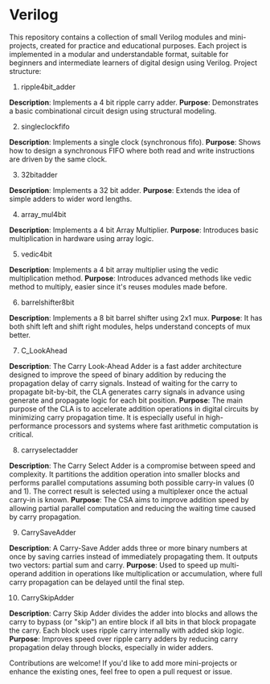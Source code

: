 # Verilog
This repository contains a collection of small Verilog modules and mini-projects, created for practice and educational purposes. Each project is implemented in a modular and understandable format, suitable for beginners and intermediate learners of digital design using Verilog.
Project structure: 
1. ripple4bit_adder

**Description**: Implements a 4 bit ripple carry adder.
**Purpose**: Demonstrates a basic combinational circuit design using structural modeling.

2. singleclockfifo

**Description**: Implements a single clock (synchronous fifo).
**Purpose**: Shows how to design a synchronous FIFO where both read and write instructions are driven by the same clock.

3. 32bitadder

**Description**: Implements a 32 bit adder.
**Purpose**: Extends the idea of simple adders to wider word lengths.

4. array_mul4bit

**Description**: Implements a 4 bit Array Multiplier.
**Purpose**: Introduces basic multiplication in hardware using array logic.

5. vedic4bit

**Description**: Implements a 4 bit array multiplier using the vedic multiplication method.
**Purpose**: Introduces advanced methods like vedic method to multiply, easier since it's reuses modules made before.

6. barrelshifter8bit

**Description**: Implements a 8 bit barrel shifter using 2x1 mux.
**Purpose**: It has both shift left and shift right modules, helps understand concepts of mux better.

7. C_LookAhead

**Description**: The Carry Look-Ahead Adder is a fast adder architecture designed to improve the speed of binary addition by reducing the propagation delay of carry signals. Instead of waiting for the carry to propagate bit-by-bit, the CLA generates carry signals in advance using generate and propagate logic for each bit position.
**Purpose**: The main purpose of the CLA is to accelerate addition operations in digital circuits by minimizing carry propagation time. It is especially useful in high-performance processors and systems where fast arithmetic computation is critical.

8. carryselectadder

**Description**: The Carry Select Adder is a compromise between speed and complexity. It partitions the addition operation into smaller blocks and performs parallel computations assuming both possible carry-in values (0 and 1). The correct result is selected using a multiplexer once the actual carry-in is known.
**Purpose**: The CSA aims to improve addition speed by allowing partial parallel computation and reducing the waiting time caused by carry propagation.

9. CarrySaveAdder

**Description**: A Carry-Save Adder adds three or more binary numbers at once by saving carries instead of immediately propagating them. It outputs two vectors: partial sum and carry.
**Purpose**: Used to speed up multi-operand addition in operations like multiplication or accumulation, where full carry propagation can be delayed until the final step.

10. CarrySkipAdder

**Description**:  Carry Skip Adder divides the adder into blocks and allows the carry to bypass (or "skip") an entire block if all bits in that block propagate the carry. Each block uses ripple carry internally with added skip logic.
**Purpose**: Improves speed over ripple carry adders by reducing carry propagation delay through blocks, especially in wider adders.


Contributions are welcome! If you'd like to add more mini-projects or enhance the existing ones, feel free to open a pull request or issue.